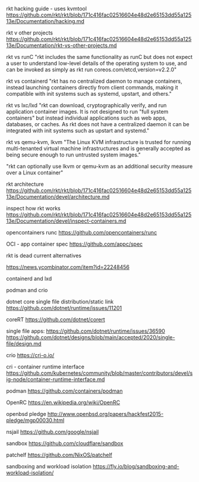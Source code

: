 rkt hacking guide - uses kvmtool
https://github.com/rkt/rkt/blob/171c416fac02516604e48d2e65153dd55a12513e/Documentation/hacking.md

rkt v other projects
https://github.com/rkt/rkt/blob/171c416fac02516604e48d2e65153dd55a12513e/Documentation/rkt-vs-other-projects.md

rkt vs runC
"rkt includes the same functionality as runC but does not expect a user to understand low-level details of the operating system to use, and can be invoked as simply as rkt run coreos.com/etcd,version=v2.2.0"

rkt vs containerd
"rkt has no centralized daemon to manage containers, instead launching containers directly from client commands, making it compatible with init systems such as systemd, upstart, and others."

rkt vs lxc/lxd
"rkt can download, cryptographically verify, and run application container images. It is not designed to run "full system containers" but instead individual applications such as web apps, databases, or caches. As rkt does not have a centralized daemon it can be integrated with init systems such as upstart and systemd."

rkt vs qemu-kvm, lkvm
"The Linux KVM infrastructure is trusted for running multi-tenanted virtual machine infrastructures and is generally accepted as being secure enough to run untrusted system images."

"rkt can optionally use lkvm or qemu-kvm as an additional security measure over a Linux container"

rkt architecture
https://github.com/rkt/rkt/blob/171c416fac02516604e48d2e65153dd55a12513e/Documentation/devel/architecture.md

inspect how rkt works
https://github.com/rkt/rkt/blob/171c416fac02516604e48d2e65153dd55a12513e/Documentation/devel/inspect-containers.md

opencontainers runc
https://github.com/opencontainers/runc

OCI - app container spec
https://github.com/appc/spec


rkt is dead
current alternatives

https://news.ycombinator.com/item?id=22248456

containerd and lxd

podman and crio

dotnet core single file distribution/static link
https://github.com/dotnet/runtime/issues/11201

coreRT
https://github.com/dotnet/corert

single file apps:
https://github.com/dotnet/runtime/issues/36590
https://github.com/dotnet/designs/blob/main/accepted/2020/single-file/design.md


crio
https://cri-o.io/

cri - container runtime interface
https://github.com/kubernetes/community/blob/master/contributors/devel/sig-node/container-runtime-interface.md

podman
https://github.com/containers/podman


OpenRC
https://en.wikipedia.org/wiki/OpenRC

openbsd pledge
http://www.openbsd.org/papers/hackfest2015-pledge/mgp00030.html

nsjail
https://github.com/google/nsjail

sandbox
https://github.com/cloudflare/sandbox

patchelf
https://github.com/NixOS/patchelf

sandboxing and workload isolation
https://fly.io/blog/sandboxing-and-workload-isolation/
